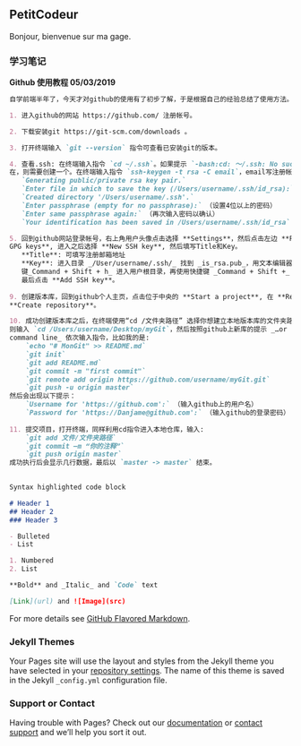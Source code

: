 ## PetitCodeur

Bonjour, bienvenue sur ma gage.


### 学习笔记

**Github 使用教程                        05/03/2019**
```markdown
自学前端半年了，今天才对github的使用有了初步了解，于是根据自己的经验总结了使用方法。

1. 进入github的网站 https://github.com/ 注册帐号。

2. 下载安装git https://git-scm.com/downloads 。

3. 打开终端输入 `git --version` 指令可查看已安装git的版本。

4. 查看.ssh: 在终端输入指令 `cd ~/.ssh`。如果提示 `-bash:cd: ～/.ssh: No such file or directory` ，说明ssh不存
在，则需要创建一个。在终端输入指令 `ssh-keygen -t rsa -C email`，email写注册帐号时的邮箱地址。回车之后会出现以下提示:
   `Generating public/private rsa key pair.`
   `Enter file in which to save the key (/Users/username/.ssh/id_rsa):`（此为默认路径，可不修改）
   `Created directory '/Users/username/.ssh'.`
   `Enter passphrase (empty for no passphrase):` （设置4位以上的密码）
   `Enter same passphrase again:` （再次输入密码以确认）
   `Your identification has been saved in /Users/username/.ssh/id_rsa`

5. 回到github网站登录帐号，右上角用户头像点击选择 **Settings**，然后点击左边 **Personal settings** 一栏中的 **SSH and
GPG keys**, 进入之后选择 **New SSH key**, 然后填写Title和Key。
   **Title**: 可填写注册邮箱地址
   **Key**: 进入目录 _/User/username/.ssh/_ 找到 _is_rsa.pub_，用文本编辑器打开，拷贝里面的内容即可。(打开Finder使用快捷
   键_Command + Shift + h_ 进入用户根目录，再使用快捷键 _Command + Shift +_ . 取消文件隐藏即可找到_is_rsa.pub_文件)
   最后点击 **Add SSH key**。
   
9. 创建版本库，回到github个人主页，点击位于中央的 **Start a project**, 在 **Repository name** 处输入一个版本库名称，点击
**Create repository**。

10. 成功创建版本库之后，在终端使用“cd /文件夹路径” 选择你想建立本地版本库的文件夹路径，比如我的是项目是在桌面的文件夹myGit,
则输入 `cd /Users/username/Desktop/myGit`，然后按照github上新库的提示 _…or create a new repository on the 
command line_ 依次输入指令，比如我的是:
    `echo "# MonGit" >> README.md`
    `git init`
    `git add README.md`
    `git commit -m "first commit"`
    `git remote add origin https://github.com/username/myGit.git`
    `git push -u origin master`
然后会出现以下提示：
    `Username for 'https://github.com':` （输入github上的用户名）
    `Password for 'https://Danjame@github.com':` （输入github的登录密码）
    
11. 提交项目，打开终端，同样利用cd指令进入本地仓库，输入:
    `git add 文件/文件夹路径`
    `git commit –m “你的注释”`
    `git push origin master`
成功执行后会显示几行数据，最后以 `master -> master` 结束。
```

```Markdown
    
Syntax highlighted code block

# Header 1
## Header 2
### Header 3

- Bulleted
- List

1. Numbered
2. List

**Bold** and _Italic_ and `Code` text

[Link](url) and ![Image](src)
```

For more details see [GitHub Flavored Markdown](https://guides.github.com/features/mastering-markdown/).

### Jekyll Themes

Your Pages site will use the layout and styles from the Jekyll theme you have selected in your [repository settings](https://github.com/Danjame/Danjame.github.io/settings). The name of this theme is saved in the Jekyll `_config.yml` configuration file.

### Support or Contact

Having trouble with Pages? Check out our [documentation](https://help.github.com/categories/github-pages-basics/) or [contact support](https://github.com/contact) and we’ll help you sort it out.
